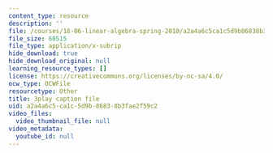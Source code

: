 ```yaml
---
content_type: resource
description: ''
file: /courses/18-06-linear-algebra-spring-2010/a2a4a6c5ca1c5d9b86838b3fae2f59c2_lGGDIGizcQ0.vtt
file_size: 60515
file_type: application/x-subrip
hide_download: true
hide_download_original: null
learning_resource_types: []
license: https://creativecommons.org/licenses/by-nc-sa/4.0/
ocw_type: OCWFile
resourcetype: Other
title: 3play caption file
uid: a2a4a6c5-ca1c-5d9b-8683-8b3fae2f59c2
video_files:
  video_thumbnail_file: null
video_metadata:
  youtube_id: null
---
```

